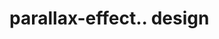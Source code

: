 # parallax-effect.. design                                                                                                                                                                                                                                                                                                                                                                                                
                                     

